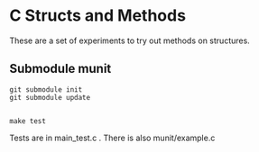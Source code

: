 # C Structs and Methods
These are a set of experiments to try out methods on structures.


## Submodule munit
```
git submodule init
git submodule update


make test 

```

Tests are in main_test.c .
There is also munit/example.c
